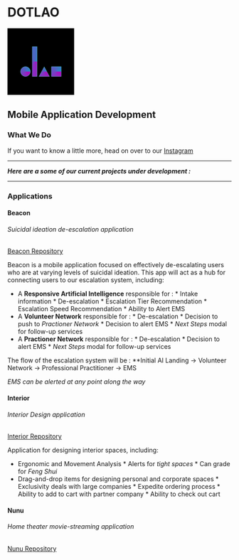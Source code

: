 # DOTLAO                                            
<img src="/img/logoStandaloneInBlack.png" alt="logo"
        title="Dotlao logo" width="150" height="150" />
## Mobile Application Development

### What We Do
If you want to know a little more, head on over to our [Instagram](https://www.instagram.com/dotlao/)

___ 
***Here are a some of our current projects under development :***
___

### Applications

#### Beacon
###### Suicidal ideation de-escalation application
[Beacon Repository](https://github.com/dotlao/beacon)

Beacon is a mobile application focused on effectively de-escalating users who are at varying levels of suicidal ideation. This app will act as a hub for connecting users to our escalation system, including:

* A **Responsive Artificial Intelligence** responsible for :
        * Intake information
        * De-escalation
        * Escalation Tier Recommendation
        * Escalation Speed Recommendation
        * Ability to Alert EMS
* A **Volunteer Network** responsible for :
        * De-escalation
        * Decision to push to *Practioner Network*
        * Decision to alert EMS
        * *Next Steps* modal for follow-up services
* A **Practioner Network** responsible for :
        * De-escalation
        * Decision to alert EMS
        * *Next Steps* modal for follow-up services

The flow of the escalation system will be : 
**Initial AI Landing -> Volunteer Network -> Professional Practitioner -> EMS 

*EMS can be alerted at any point along the way*


#### Interior
###### Interior Design application
[Interior Repository](https://github.com/dotlao/interior)

Application for designing interior spaces, including:
* Ergonomic and Movement Analysis
        * Alerts for *tight spaces*
        * Can grade for *Feng Shui*
* Drag-and-drop items for designing personal and corporate spaces
        * Exclusivity deals with large companies
        * Expedite ordering process
                * Ability to add to cart with partner company
                * Ability to check out cart


#### Nunu
###### Home theater movie-streaming application   
[Nunu Repository](https://github.com/dotlao/nunu)


